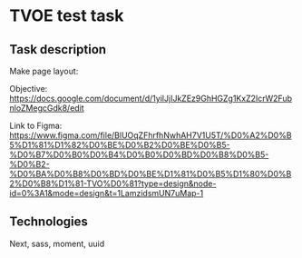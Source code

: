 # TVOE test task

## Task description
Make page layout:

Objective:
https://docs.google.com/document/d/1yilJjIJkZEz9GhHGZg1KxZ2IcrW2FubnloZMegcGdk8/edit

Link to Figma: https://www.figma.com/file/BlUOqZFhrfhNwhAH7V1U5T/%D0%A2%D0%B5%D1%81%D1%82%D0%BE%D0%B2%D0%BE%D0%B5-%D0%B7%D0%B0%D0%B4%D0%B0%D0%BD%D0%B8%D0%B5-%D0%B2-%D0%BA%D0%B8%D0%BD%D0%BE%D1%81%D0%B5%D1%80%D0%B2%D0%B8%D1%81-TVO%D0%81?type=design&node-id=0%3A1&mode=design&t=1LamzidsmUN7uMap-1

## Technologies

Next, sass, moment, uuid